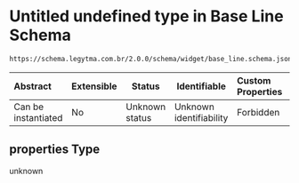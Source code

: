 # Untitled undefined type in Base Line Schema

```txt
https://schema.legytma.com.br/2.0.0/schema/widget/base_line.schema.json#/properties
```




| Abstract            | Extensible | Status         | Identifiable            | Custom Properties | Additional Properties | Access Restrictions | Defined In                                                                               |
| :------------------ | ---------- | -------------- | ----------------------- | :---------------- | --------------------- | ------------------- | ---------------------------------------------------------------------------------------- |
| Can be instantiated | No         | Unknown status | Unknown identifiability | Forbidden         | Allowed               | none                | [base_line.schema.json\*](../schema/widget/base_line.schema.json) |

## properties Type

unknown
